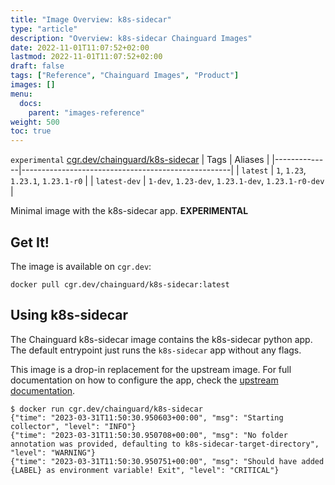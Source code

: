 ```yaml
---
title: "Image Overview: k8s-sidecar"
type: "article"
description: "Overview: k8s-sidecar Chainguard Images"
date: 2022-11-01T11:07:52+02:00
lastmod: 2022-11-01T11:07:52+02:00
draft: false
tags: ["Reference", "Chainguard Images", "Product"]
images: []
menu:
  docs:
    parent: "images-reference"
weight: 500
toc: true
---
```


`experimental` [cgr.dev/chainguard/k8s-sidecar](https://github.com/chainguard-images/images/tree/main/images/k8s-sidecar)
| Tags         | Aliases                                            |
|--------------|----------------------------------------------------|
| `latest`     | `1`, `1.23`, `1.23.1`, `1.23.1-r0`                 |
| `latest-dev` | `1-dev`, `1.23-dev`, `1.23.1-dev`, `1.23.1-r0-dev` |



Minimal image with the k8s-sidecar app. **EXPERIMENTAL**

## Get It!

The image is available on `cgr.dev`:

```
docker pull cgr.dev/chainguard/k8s-sidecar:latest
```

## Using k8s-sidecar

The Chainguard k8s-sidecar image contains the k8s-sidecar python app.
The default entrypoint just runs the `k8s-sidecar` app without any flags.

This image is a drop-in replacement for the upstream image.
For full documentation on how to configure the app, check the [upstream documentation](https://github.com/kiwigrid/k8s-sidecard).

```shell
$ docker run cgr.dev/chainguard/k8s-sidecar
{"time": "2023-03-31T11:50:30.950603+00:00", "msg": "Starting collector", "level": "INFO"}
{"time": "2023-03-31T11:50:30.950708+00:00", "msg": "No folder annotation was provided, defaulting to k8s-sidecar-target-directory", "level": "WARNING"}
{"time": "2023-03-31T11:50:30.950751+00:00", "msg": "Should have added {LABEL} as environment variable! Exit", "level": "CRITICAL"}
```

